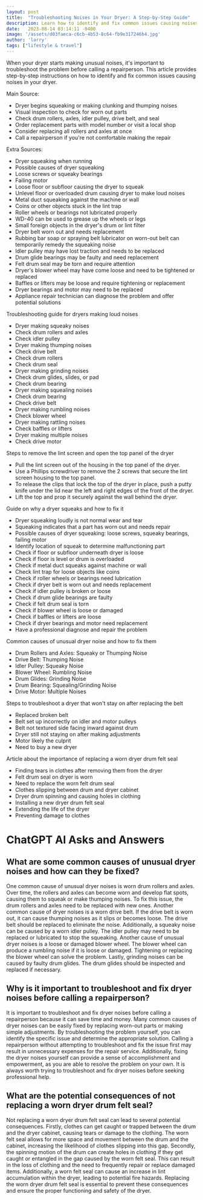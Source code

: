 ```yaml
---
layout: post
title:  "Troubleshooting Noises in Your Dryer: A Step-by-Step Guide"
description: Learn how to identify and fix common issues causing noises in your dryer with this step-by-step guide.
date:   2023-08-14 03:14:11 -0400
image: '/assets/d03faeca-c6cb-4b53-8c64-fb9e317246b4.jpg'
author: 'larry'
tags: ["lifestyle & travel"]
---
```


When your dryer starts making unusual noises, it's important to troubleshoot the problem before calling a repairperson. This article provides step-by-step instructions on how to identify and fix common issues causing noises in your dryer.

Main Source:

- Dryer begins squeaking or making clunking and thumping noises
- Visual inspection to check for worn out parts
- Check drum rollers, axles, idler pulley, drive belt, and seal
- Order replacement parts with model number or visit a local shop
- Consider replacing all rollers and axles at once
- Call a repairperson if you're not comfortable making the repair

Extra Sources:

- Dryer squeaking when running
- Possible causes of dryer squeaking
- Loose screws or squeaky bearings
- Failing motor
- Loose floor or subfloor causing the dryer to squeak
- Unlevel floor or overloaded drum causing dryer to make loud noises
- Metal duct squeaking against the machine or wall
- Coins or other objects stuck in the lint trap
- Roller wheels or bearings not lubricated properly
- WD-40 can be used to grease up the wheels or legs
- Small foreign objects in the dryer's drum or lint filter
- Dryer belt worn out and needs replacement
- Rubbing bar soap or spraying belt lubricator on worn-out belt can temporarily remedy the squeaking noise
- Idler pulley may have lost traction and needs to be replaced
- Drum glide bearings may be faulty and need replacement
- Felt drum seal may be torn and require attention
- Dryer's blower wheel may have come loose and need to be tightened or replaced
- Baffles or lifters may be loose and require tightening or replacement
- Dryer bearings and motor may need to be replaced
- Appliance repair technician can diagnose the problem and offer potential solutions

Troubleshooting guide for dryers making loud noises

- Dryer making squeaky noises
- Check drum rollers and axles
- Check idler pulley
- Dryer making thumping noises
- Check drive belt
- Check drum rollers
- Check drum seal
- Dryer making grinding noises
- Check drum glides, slides, or pad
- Check drum bearing
- Dryer making squealing noises
- Check drum bearing
- Check drive belt
- Dryer making rumbling noises
- Check blower wheel
- Dryer making rattling noises
- Check baffles or lifters
- Dryer making multiple noises
- Check drive motor

Steps to remove the lint screen and open the top panel of the dryer

- Pull the lint screen out of the housing in the top panel of the dryer.
- Use a Phillips screwdriver to remove the 2 screws that secure the lint screen housing to the top panel.
- To release the clips that lock the top of the dryer in place, push a putty knife under the lid near the left and right edges of the front of the dryer.
- Lift the top and prop it securely against the wall behind the dryer.

Guide on why a dryer squeaks and how to fix it

- Dryer squeaking loudly is not normal wear and tear
- Squeaking indicates that a part has worn out and needs repair
- Possible causes of dryer squeaking: loose screws, squeaky bearings, failing motor
- Identify location of squeak to determine malfunctioning part
- Check if floor or subfloor underneath dryer is loose
- Check if floor is level or drum is overloaded
- Check if metal duct squeaks against machine or wall
- Check lint trap for loose objects like coins
- Check if roller wheels or bearings need lubrication
- Check if dryer belt is worn out and needs replacement
- Check if idler pulley is broken or loose
- Check if drum glide bearings are faulty
- Check if felt drum seal is torn
- Check if blower wheel is loose or damaged
- Check if baffles or lifters are loose
- Check if dryer bearings and motor need replacement
- Have a professional diagnose and repair the problem

Common causes of unusual dryer noise and how to fix them

- Drum Rollers and Axles: Squeaky or Thumping Noise
- Drive Belt: Thumping Noise
- Idler Pulley: Squeaky Noise
- Blower Wheel: Rumbling Noise
- Drum Glides: Grinding Noise
- Drum Bearing: Squealing/Grinding Noise
- Drive Motor: Multiple Noises

Steps to troubleshoot a dryer that won't stay on after replacing the belt

- Replaced broken belt
- Belt set up incorrectly on idler and motor pulleys
- Belt not textured side facing inward against drum
- Dryer still not staying on after making adjustments
- Motor likely the culprit
- Need to buy a new dryer

Article about the importance of replacing a worn dryer drum felt seal

- Finding tears in clothes after removing them from the dryer
- Felt drum seal on dryer is worn
- Need to replace the worn felt drum seal
- Clothes slipping between drum and dryer cabinet
- Dryer drum spinning and causing holes in clothing
- Installing a new dryer drum felt seal
- Extending the life of the dryer
- Preventing damage to clothes



# ChatGPT AI Asks and Answers
## What are some common causes of unusual dryer noises and how can they be fixed?
One common cause of unusual dryer noises is worn drum rollers and axles. Over time, the rollers and axles can become worn and develop flat spots, causing them to squeak or make thumping noises. To fix this issue, the drum rollers and axles need to be replaced with new ones. Another common cause of dryer noises is a worn drive belt. If the drive belt is worn out, it can cause thumping noises as it slips or becomes loose. The drive belt should be replaced to eliminate the noise. Additionally, a squeaky noise can be caused by a worn idler pulley. The idler pulley may need to be replaced or lubricated to stop the squeaking. Another cause of unusual dryer noises is a loose or damaged blower wheel. The blower wheel can produce a rumbling noise if it is loose or damaged. Tightening or replacing the blower wheel can solve the problem. Lastly, grinding noises can be caused by faulty drum glides. The drum glides should be inspected and replaced if necessary.

## Why is it important to troubleshoot and fix dryer noises before calling a repairperson?
It is important to troubleshoot and fix dryer noises before calling a repairperson because it can save time and money. Many common causes of dryer noises can be easily fixed by replacing worn-out parts or making simple adjustments. By troubleshooting the problem yourself, you can identify the specific issue and determine the appropriate solution. Calling a repairperson without attempting to troubleshoot and fix the issue first may result in unnecessary expenses for the repair service. Additionally, fixing the dryer noises yourself can provide a sense of accomplishment and empowerment, as you are able to resolve the problem on your own. It is always worth trying to troubleshoot and fix dryer noises before seeking professional help.

## What are the potential consequences of not replacing a worn dryer drum felt seal?
Not replacing a worn dryer drum felt seal can lead to several potential consequences. Firstly, clothes can get caught or trapped between the drum and the dryer cabinet, causing tears or damage to the clothing. The worn felt seal allows for more space and movement between the drum and the cabinet, increasing the likelihood of clothes slipping into this gap. Secondly, the spinning motion of the drum can create holes in clothing if they get caught or entangled in the gap caused by the worn felt seal. This can result in the loss of clothing and the need to frequently repair or replace damaged items. Additionally, a worn felt seal can cause an increase in lint accumulation within the dryer, leading to potential fire hazards. Replacing the worn dryer drum felt seal is essential to prevent these consequences and ensure the proper functioning and safety of the dryer.

